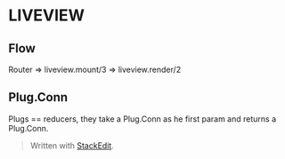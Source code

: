 # LIVEVIEW

## Flow

Router => liveview.mount/3 => liveview.render/2

## Plug.Conn

Plugs == reducers, they take a Plug.Conn as he first param and returns a Plug.Conn.

> Written with [StackEdit](https://stackedit.io/).
<!--stackedit_data:
eyJoaXN0b3J5IjpbLTQ3ODAxOTU4Ml19
-->